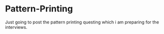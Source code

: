 # Pattern-Printing

Just going to post the pattern printing questing which i am preparing for the interviews.
